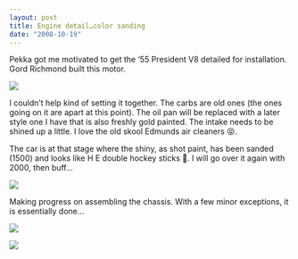 ```yaml
---
layout: post
title: Engine detail…color sanding
date: "2008-10-19"
---
```


Pekka got me motivated to get the ‘55 President V8 detailed for installation. Gord Richmond built this motor.

![](/images/pop/studeute/colorsand018.jpg?t%201224460501)

I couldn’t help kind of setting it together. The carbs are old ones (the ones going on it are apart at this point). The oil pan will be replaced with a later style one I have that is also freshly gold painted. The intake needs to be shined up a little. I love the old skool Edmunds air cleaners 😝.

The car is at that stage where the shiny, as shot paint, has been sanded (1500) and looks like H E double hockey sticks 😤. I will go over it again with 2000, then buff…

![](/images/pop/studeute/colorsand004.jpg)

Making progress on assembling the chassis. With a few minor exceptions, it is essentially done…

![](/images/pop/studeute/colorsand008.jpg)

![](http://www.studeute.com/wp-content/uploads/2009/01/colorsand-009.jpg)
